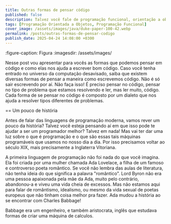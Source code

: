 ```yaml
---
title: Outras formas de pensar código
published: false
description: Talvez você fale de programação funcional, orientação a objetos, etc... Mas na verdade muitas vezes falamos desses paradigmas, mas continuamos usando a velha, e não boa, programação procedural.
tags: [Programação Orientada a Objetos, Programação Funcional]
cover_image: /assets/images/java/duke-paper-100-42.webp
permalink: /posts/outras-formas-de-pensar-codigo
publish_date: 2025-04-24 14:08:00 +0300
---
```


:figure-caption: Figura
:imagesdir: /assets/images/

Nesse post vou apresentar para vocês as formas que podemos pensar em código e como elas nos ajuda a escrever bom código. Caso você tenha entrado no universo da computação desavisado, 
saiba que existem diversas formas de pensar a maneira como escrevemos código. Não é só sair escrevendo por aí. Não faça isso! É preciso pensar no código, pensar no tipo de problema 
que estamos resolvendo e ler, mas ler muito, código. Cada forma de se pensar no código é composto por um dialeto que nos ajuda a resolver tipos diferentes de problemas.

== Um pouco de história

Antes de falar das linguagens de programação moderna, vamos rever um pouco da história? Talvez você esteja pensando aí em que isso pode te ajudar a ser um programador melhor? Talvez em
nada! Mas vai ter dar uma luz sobre o que é programação e o que são essas tais máquinas programáveis que usamos no nosso dia a dia. Por isso precisamos voltar ao século XIX, mais precisamente
a Inglaterra Vitoriana.

A primeira linguagem de programação não foi nada do que você imagina. Ela foi criada por uma mulher chamada Ada Lovelace, a filha de um famoso e controverso poeta romântico. Se você 
não lembra das aulas de literatura, não tenha ideia do que significa a palavra "romântico". Lord Byron não era uma pessoa apaixonada pela mãe da Ada, muito pelo contrário, abandonou-a
e viveu uma vida cheia de excessos. Mas não estamos aqui para falar de romântismo, idealismo, ou mesmo da vida sexual de poetas europeus que não tinham coisa melhor pra fazer. Ada mudou 
a história ao se encontrar com Charles Babbage!

Babbage era um engenheiro, e também aristocrata, inglês que estudava formas de criar uma máquina de calculos.
